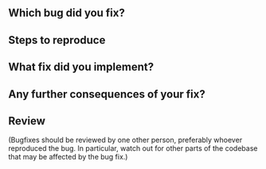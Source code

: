 ## Which bug did you fix?

<!-- Give a quick summary of the bug -->

## Steps to reproduce

<!-- What steps did you use to reproduce the bug? -->

## What fix did you implement?

<!-- Give a high level description of the fix you've implemented -->

## Any further consequences of your fix?

<!-- For instance, does the fix require switching to a later version of a library? Does it 
    break some other things? -->

## Review

(Bugfixes should be reviewed by one other person, preferably whoever reproduced the bug. In particular, watch out for other parts of the codebase that may be affected by the bug fix.)